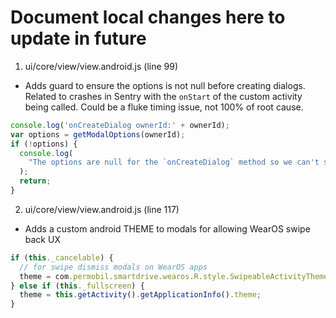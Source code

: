# Document local changes here to update in future

1. ui/core/view/view.android.js (line 99)

- Adds guard to ensure the options is not null before creating dialogs. Related to crashes in Sentry with the `onStart` of the custom activity being called. Could be a fluke timing issue, not 100% of root cause.

```javascript
console.log('onCreateDialog ownerId:' + ownerId);
var options = getModalOptions(ownerId);
if (!options) {
  console.log(
    "The options are null for the `onCreateDialog` method so we can't show the dialog"
  );
  return;
}
```

2. ui/core/view/view.android.js (line 117)

- Adds a custom android THEME to modals for allowing WearOS swipe back UX

```javascript
if (this._cancelable) {
  // for swipe dismiss modals on WearOS apps
  theme = com.permobil.smartdrive.wearos.R.style.SwipeableActivityTheme;
} else if (this._fullscreen) {
  theme = this.getActivity().getApplicationInfo().theme;
}
```
